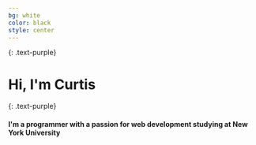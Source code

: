 ```yaml
---
bg: white
color: black
style: center
---
```


{: .text-purple}

# Hi, I'm Curtis
{: .text-purple}

#### I'm a programmer with a passion for web development studying at New York University
